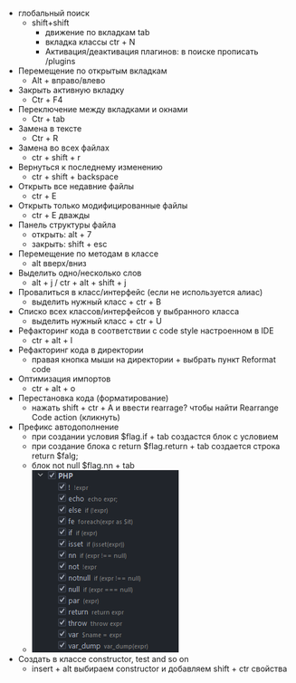 - глобальный поиск
    - shift+shift
        - движение по вкладкам tab
        - вкладка классы ctr + N
        - Активация/деактивация плагинов: в поиске прописать /plugins
- Перемещение по открытым вкладкам
    - Alt + вправо/влево
- Закрыть активную вкладку
    - Ctr + F4
- Переключение между вкладками и окнами
    - Ctr + tab
- Замена в тексте
    - Ctr + R
- Замена во всех файлах
    - ctr + shift + r
- Вернуться к последнему изменению
    - ctr + shift + backspace
- Открыть все недавние файлы
    - ctr + E
- Открыть только модифицированные файлы
    - ctr + E дважды
- Панель структуры файла
    - открыть: alt + 7
    - закрыть: shift + esc
- Перемещение по методам в классе
    - alt вверх/вниз
- Выделить одно/несколько слов
    - alt + j / ctr + alt + shift + j
- Провалиться в класс/интерфейс (если не используется алиас)
    - выделить нужный класс + ctr + B
- Списко всех классов/интерфейсов у выбранного класса
    - выделить нужный класс + ctr + U
- Рефакторинг кода в соответствии с code style настроенном в IDE
    - ctr + alt + l
- Рефакторинг кода в директории
    - правая кнопка мыши на директории + выбрать пункт Reformat code
- Оптимизация импортов
    - ctr + alt + o
- Перестановка кода (форматирование)
  - нажать shift + ctr + A и ввести rearrage? чтобы найти Rearrange Code action (кликнуть)
- Префикс автодополнение
  - при создании условия $flag.if + tab создастся блок с условием
  - при создание блока с return $flag.return + tab создается строка return $falg;
  - блок not null $flag.nn + tab
  - ![img.png](img.png)
- Создать в классе constructor, test and so on
  - insert + alt выбираем constructor и добавляем shift + ctr свойства
